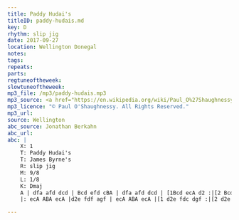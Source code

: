 ```yaml
---
title: Paddy Hudai's
titleID: paddy-hudais.md
key: D
rhythm: slip jig
date: 2017-09-27
location: Wellington Donegal
notes:
tags:
repeats: 
parts: 
regtuneoftheweek:
slowtuneoftheweek:
mp3_file: /mp3/paddy-hudais.mp3
mp3_source: <a href="https://en.wikipedia.org/wiki/Paul_O%27Shaughnessy_(musician)">Paul O'Shaughnessy @ Ceol na Coille 2017</a>
mp3_licence: "© Paul O'Shaughnessy. All Rights Reserved."
mp3_url:
source: Wellington
abc_source: Jonathan Berkahn
abc_url:
abc: |
    X: 1
    T: Paddy Hudai's
    T: James Byrne's
    R: slip jig
    M: 9/8
    L: 1/8
    K: Dmaj
    A | dfa afd dcd | Bcd efd cBA | dfa afd dcd | [1Bcd ecA d2 :|[2 Bcd ecA dgf:|
    |: ecA ABA ecA |d2e fdf agf | ecA ABA ecA |[1 d2e fdc dgf :|[2 d2e fdc d2 |]

---
```

